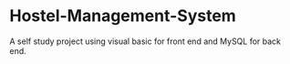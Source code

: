 # Hostel-Management-System
A self study project using visual basic for front end and MySQL for back end.
